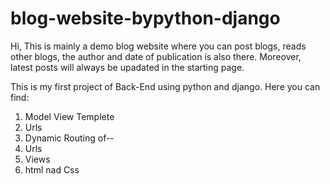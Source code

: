 # blog-website-bypython-django
Hi,
This is mainly a demo blog website where you can post blogs, reads other blogs, the author and date of publication is also there. Moreover, latest posts will always be upadated in the starting page.

This is my first project of Back-End using python and django. Here you can find:
1. Model View Templete
2. Urls
3. Dynamic Routing of--
  1. Urls
  2. Views
  3. html nad Css
